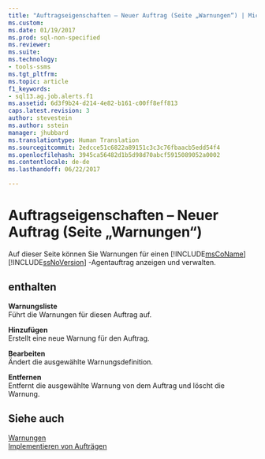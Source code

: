 ```yaml
---
title: "Auftragseigenschaften – Neuer Auftrag (Seite „Warnungen“) | Microsoft-Dokumentation"
ms.custom: 
ms.date: 01/19/2017
ms.prod: sql-non-specified
ms.reviewer: 
ms.suite: 
ms.technology:
- tools-ssms
ms.tgt_pltfrm: 
ms.topic: article
f1_keywords:
- sql13.ag.job.alerts.f1
ms.assetid: 6d3f9b24-d214-4e82-b161-c00ff8eff813
caps.latest.revision: 3
author: stevestein
ms.author: sstein
manager: jhubbard
ms.translationtype: Human Translation
ms.sourcegitcommit: 2edcce51c6822a89151c3c3c76fbaacb5edd54f4
ms.openlocfilehash: 3945ca56482d1b5d98d70abcf5915089052a0002
ms.contentlocale: de-de
ms.lasthandoff: 06/22/2017

---
```

# <a name="job-properties---new-job-alerts-page"></a>Auftragseigenschaften – Neuer Auftrag (Seite „Warnungen“)
Auf dieser Seite können Sie Warnungen für einen [!INCLUDE[msCoName](../../includes/msconame_md.md)] [!INCLUDE[ssNoVersion](../../includes/ssnoversion_md.md)] -Agentauftrag anzeigen und verwalten.  
  
## <a name="options"></a>enthalten  
**Warnungsliste**  
Führt die Warnungen für diesen Auftrag auf.  
  
**Hinzufügen**  
Erstellt eine neue Warnung für den Auftrag.  
  
**Bearbeiten**  
Ändert die ausgewählte Warnungsdefinition.  
  
**Entfernen**  
Entfernt die ausgewählte Warnung von dem Auftrag und löscht die Warnung.  
  
## <a name="see-also"></a>Siehe auch  
[Warnungen](../../ssms/agent/alerts.md)  
[Implementieren von Aufträgen](../../ssms/agent/implement-jobs.md)  
  

